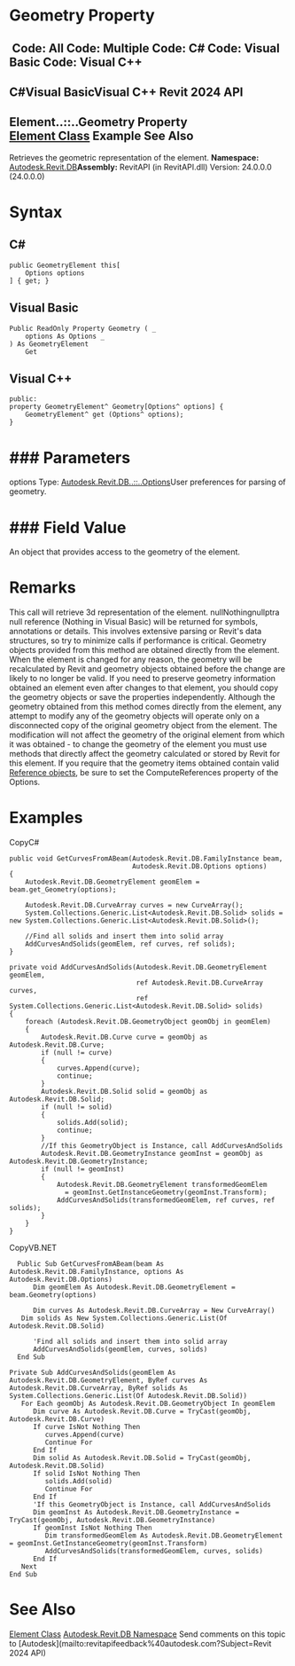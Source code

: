 # Geometry Property

﻿
 Code: All Code: Multiple Code: C# Code: Visual Basic Code: Visual C++   
---  
C#Visual BasicVisual C++
Revit 2024 API  
---  
Element..::..Geometry Property   
[Element Class](eb16114f-69ea-f4de-0d0d-f7388b105a16.md "Element Class") Example See Also  
---  
Retrieves the geometric representation of the element.
**Namespace:** [Autodesk.Revit.DB](87546ba7-461b-c646-cbb1-2cb8f5bff8b2.md "Autodesk.Revit.DB Namespace")**Assembly:** RevitAPI (in RevitAPI.dll) Version: 24.0.0.0 (24.0.0.0)
# Syntax
C#  
---  
```text
public GeometryElement this[
	Options options
] { get; }
```
  
Visual Basic  
---  
```text
Public ReadOnly Property Geometry ( _
	options As Options _
) As GeometryElement
	Get
```
  
Visual C++  
---  
```text
public:
property GeometryElement^ Geometry[Options^ options] {
	GeometryElement^ get (Options^ options);
}
```
  
# ### Parameters
options
    Type: [Autodesk.Revit.DB..::..Options](aa41fc13-9f81-836c-4271-82568ba5d7e8.md "Options Class")User preferences for parsing of geometry.
# ### Field Value
An object that provides access to the geometry of the element.
# Remarks
This call will retrieve 3d representation of the element. nullNothingnullptra null reference (Nothing in Visual Basic) will be returned for symbols, annotations or details. This involves extensive parsing or Revit's data structures, so try to minimize calls if performance is critical.
Geometry objects provided from this method are obtained directly from the element. When the element is changed for any reason, the geometry will be recalculated by Revit and geometry objects obtained before the change are likely to no longer be valid. If you need to preserve geometry information obtained an element even after changes to that element, you should copy the geometry objects or save the properties independently.
Although the geometry obtained from this method comes directly from the element, any attempt to modify any of the geometry objects will operate only on a disconnected copy of the original geometry object from the element. The modification will not affect the geometry of the original element from which it was obtained - to change the geometry of the element you must use methods that directly affect the geometry calculated or stored by Revit for this element.
If you require that the geometry items obtained contain valid [Reference objects](d28155ae-817b-1f31-9c3f-c9c6a28acc0d.md "Reference Class"), be sure to set the ComputeReferences property of the Options.
# Examples
CopyC#
```text
public void GetCurvesFromABeam(Autodesk.Revit.DB.FamilyInstance beam,
                               Autodesk.Revit.DB.Options options)
{
    Autodesk.Revit.DB.GeometryElement geomElem = beam.get_Geometry(options);

    Autodesk.Revit.DB.CurveArray curves = new CurveArray();
    System.Collections.Generic.List<Autodesk.Revit.DB.Solid> solids = new System.Collections.Generic.List<Autodesk.Revit.DB.Solid>(); 

    //Find all solids and insert them into solid array
    AddCurvesAndSolids(geomElem, ref curves, ref solids);
}

private void AddCurvesAndSolids(Autodesk.Revit.DB.GeometryElement geomElem,
                                ref Autodesk.Revit.DB.CurveArray curves,
                                ref System.Collections.Generic.List<Autodesk.Revit.DB.Solid> solids)
{
    foreach (Autodesk.Revit.DB.GeometryObject geomObj in geomElem)
    {
        Autodesk.Revit.DB.Curve curve = geomObj as Autodesk.Revit.DB.Curve;
        if (null != curve)
        {
            curves.Append(curve);
            continue;
        }
        Autodesk.Revit.DB.Solid solid = geomObj as Autodesk.Revit.DB.Solid;
        if (null != solid)
        {
            solids.Add(solid);
            continue;
        }
        //If this GeometryObject is Instance, call AddCurvesAndSolids
        Autodesk.Revit.DB.GeometryInstance geomInst = geomObj as Autodesk.Revit.DB.GeometryInstance;
        if (null != geomInst)
        {
            Autodesk.Revit.DB.GeometryElement transformedGeomElem
              = geomInst.GetInstanceGeometry(geomInst.Transform);
            AddCurvesAndSolids(transformedGeomElem, ref curves, ref solids);
        }
    }
}
```

CopyVB.NET
```text
  Public Sub GetCurvesFromABeam(beam As Autodesk.Revit.DB.FamilyInstance, options As Autodesk.Revit.DB.Options)
      Dim geomElem As Autodesk.Revit.DB.GeometryElement = beam.Geometry(options)

      Dim curves As Autodesk.Revit.DB.CurveArray = New CurveArray()
   Dim solids As New System.Collections.Generic.List(Of Autodesk.Revit.DB.Solid)

      'Find all solids and insert them into solid array
      AddCurvesAndSolids(geomElem, curves, solids)
  End Sub

Private Sub AddCurvesAndSolids(geomElem As Autodesk.Revit.DB.GeometryElement, ByRef curves As Autodesk.Revit.DB.CurveArray, ByRef solids As System.Collections.Generic.List(Of Autodesk.Revit.DB.Solid))
   For Each geomObj As Autodesk.Revit.DB.GeometryObject In geomElem
      Dim curve As Autodesk.Revit.DB.Curve = TryCast(geomObj, Autodesk.Revit.DB.Curve)
      If curve IsNot Nothing Then
         curves.Append(curve)
         Continue For
      End If
      Dim solid As Autodesk.Revit.DB.Solid = TryCast(geomObj, Autodesk.Revit.DB.Solid)
      If solid IsNot Nothing Then
         solids.Add(solid)
         Continue For
      End If
      'If this GeometryObject is Instance, call AddCurvesAndSolids
      Dim geomInst As Autodesk.Revit.DB.GeometryInstance = TryCast(geomObj, Autodesk.Revit.DB.GeometryInstance)
      If geomInst IsNot Nothing Then
         Dim transformedGeomElem As Autodesk.Revit.DB.GeometryElement = geomInst.GetInstanceGeometry(geomInst.Transform)
         AddCurvesAndSolids(transformedGeomElem, curves, solids)
      End If
   Next
End Sub
```

# See Also
[Element Class](eb16114f-69ea-f4de-0d0d-f7388b105a16.md "Element Class")
[Autodesk.Revit.DB Namespace](87546ba7-461b-c646-cbb1-2cb8f5bff8b2.md "Autodesk.Revit.DB Namespace")
Send comments on this topic to [Autodesk](mailto:revitapifeedback%40autodesk.com?Subject=Revit 2024 API)